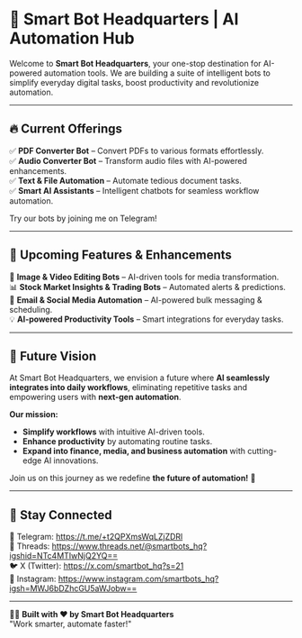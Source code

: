 # 🚀 Smart Bot Headquarters | AI Automation Hub  

Welcome to **Smart Bot Headquarters**, your one-stop destination for AI-powered automation tools. We are building a suite of intelligent bots to simplify everyday digital tasks, boost productivity and revolutionize automation.  

---

## 🔥 Current Offerings  
✅ **PDF Converter Bot** – Convert PDFs to various formats effortlessly.  
✅ **Audio Converter Bot** – Transform audio files with AI-powered enhancements.  
✅ **Text & File Automation** – Automate tedious document tasks.  
✅ **Smart AI Assistants** – Intelligent chatbots for seamless workflow automation.  

Try our bots by joining me on Telegram!

---

## 🚀 Upcoming Features & Enhancements  
🔄 **Image & Video Editing Bots** – AI-driven tools for media transformation.  
📊 **Stock Market Insights & Trading Bots** – Automated alerts & predictions.  
📩 **Email & Social Media Automation** – AI-powered bulk messaging & scheduling.  
💡 **AI-powered Productivity Tools** – Smart integrations for everyday tasks.  

---

## 🔮 Future Vision  
At Smart Bot Headquarters, we envision a future where **AI seamlessly integrates into daily workflows**, eliminating repetitive tasks and empowering users with **next-gen automation**.  

**Our mission:**  
- **Simplify workflows** with intuitive AI-driven tools.  
- **Enhance productivity** by automating routine tasks.  
- **Expand into finance, media, and business automation** with cutting-edge AI innovations.  

Join us on this journey as we redefine **the future of automation!** 🚀  

---

## 📢 Stay Connected  
 
💬 Telegram: https://t.me/+t2QPXmsWqLZjZDRl  
📝 Threads: https://www.threads.net/@smartbots_hq?igshid=NTc4MTIwNjQ2YQ==  
🐦 X (Twitter): https://x.com/smartbot_hq?s=21  
📸 Instagram: https://www.instagram.com/smartbots_hq?igsh=MWJ6bDZhcGU5aWJobw==  

---

👨‍💻 **Built with ❤️ by Smart Bot Headquarters**  
"Work smarter, automate faster!"  
